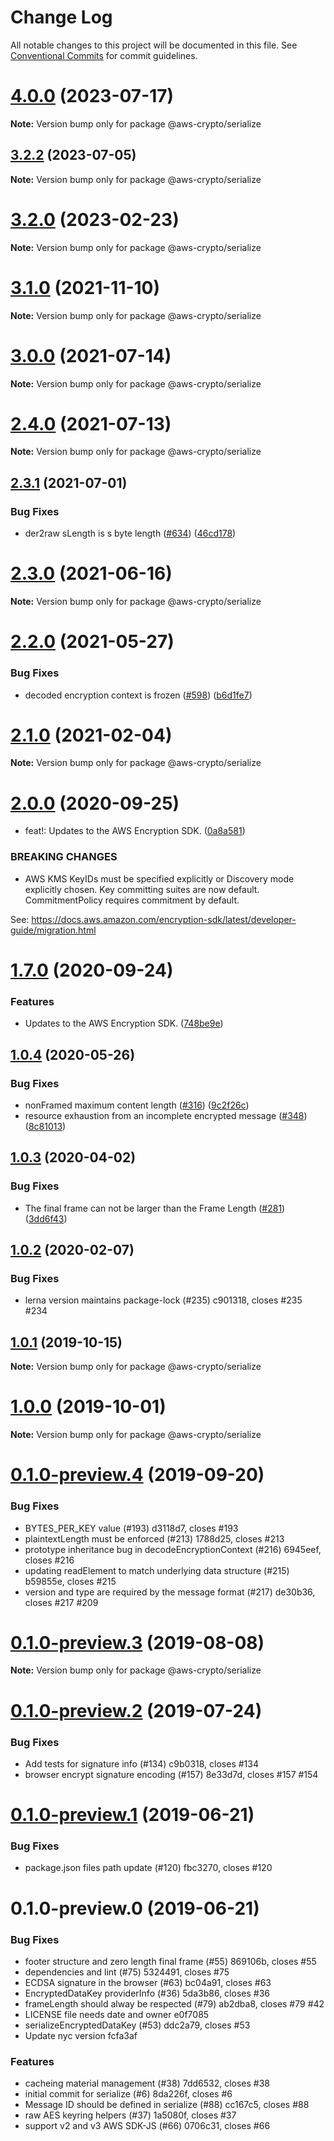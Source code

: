 # Change Log

All notable changes to this project will be documented in this file.
See [Conventional Commits](https://conventionalcommits.org) for commit guidelines.

# [4.0.0](https://github.com/aws/aws-encryption-sdk-javascript/compare/v3.2.2...v4.0.0) (2023-07-17)

**Note:** Version bump only for package @aws-crypto/serialize

## [3.2.2](https://github.com/aws/aws-encryption-sdk-javascript/compare/v3.2.1...v3.2.2) (2023-07-05)

**Note:** Version bump only for package @aws-crypto/serialize

# [3.2.0](https://github.com/aws/aws-encryption-sdk-javascript/compare/v3.1.1...v3.2.0) (2023-02-23)

**Note:** Version bump only for package @aws-crypto/serialize

# [3.1.0](https://github.com/aws/aws-encryption-sdk-javascript/compare/v3.0.3...v3.1.0) (2021-11-10)

**Note:** Version bump only for package @aws-crypto/serialize

# [3.0.0](https://github.com/aws/aws-encryption-sdk-javascript/compare/v2.4.0...v3.0.0) (2021-07-14)

**Note:** Version bump only for package @aws-crypto/serialize

# [2.4.0](https://github.com/aws/aws-encryption-sdk-javascript/compare/v2.3.1...v2.4.0) (2021-07-13)

**Note:** Version bump only for package @aws-crypto/serialize

## [2.3.1](https://github.com/aws/aws-encryption-sdk-javascript/compare/v2.3.0...v2.3.1) (2021-07-01)

### Bug Fixes

- der2raw sLength is s byte length ([#634](https://github.com/aws/aws-encryption-sdk-javascript/issues/634)) ([46cd178](https://github.com/aws/aws-encryption-sdk-javascript/commit/46cd1789744064679a294f49c21ec05f95057b82))

# [2.3.0](https://github.com/aws/aws-encryption-sdk-javascript/compare/v2.2.1...v2.3.0) (2021-06-16)

**Note:** Version bump only for package @aws-crypto/serialize

# [2.2.0](https://github.com/aws/private-aws-encryption-sdk-javascript-staging/compare/@aws-crypto/serialize@2.1.0...@aws-crypto/serialize@2.2.0) (2021-05-27)

### Bug Fixes

- decoded encryption context is frozen ([#598](https://github.com/aws/private-aws-encryption-sdk-javascript-staging/issues/598)) ([b6d1fe7](https://github.com/aws/private-aws-encryption-sdk-javascript-staging/commit/b6d1fe759668073ae5c59f190ddae6befec4f77f))

# [2.1.0](https://github.com/aws/aws-encryption-sdk-javascript/compare/@aws-crypto/serialize@2.0.0...@aws-crypto/serialize@2.1.0) (2021-02-04)

**Note:** Version bump only for package @aws-crypto/serialize

# [2.0.0](https://github.com/aws/private-aws-encryption-sdk-javascript-staging/compare/@aws-crypto/serialize@1.7.0...@aws-crypto/serialize@2.0.0) (2020-09-25)

- feat!: Updates to the AWS Encryption SDK. ([0a8a581](https://github.com/aws/private-aws-encryption-sdk-javascript-staging/commit/0a8a581ab7c058735310016b819caaec6868c0a7))

### BREAKING CHANGES

- AWS KMS KeyIDs must be specified explicitly or Discovery mode explicitly chosen.
  Key committing suites are now default. CommitmentPolicy requires commitment by default.

See: https://docs.aws.amazon.com/encryption-sdk/latest/developer-guide/migration.html

# [1.7.0](https://github.com/aws/private-aws-encryption-sdk-javascript-staging/compare/@aws-crypto/serialize@1.0.4...@aws-crypto/serialize@1.7.0) (2020-09-24)

### Features

- Updates to the AWS Encryption SDK. ([748be9e](https://github.com/aws/private-aws-encryption-sdk-javascript-staging/commit/748be9e1799d999a350e9cafbf902d43aeab0aa5))

## [1.0.4](https://github.com/aws/aws-encryption-sdk-javascript/compare/@aws-crypto/serialize@1.0.3...@aws-crypto/serialize@1.0.4) (2020-05-26)

### Bug Fixes

- nonFramed maximum content length ([#316](https://github.com/aws/aws-encryption-sdk-javascript/issues/316)) ([9c2f26c](https://github.com/aws/aws-encryption-sdk-javascript/commit/9c2f26c3d5203b8372f127423121f6e194550c23))
- resource exhaustion from an incomplete encrypted message ([#348](https://github.com/aws/aws-encryption-sdk-javascript/issues/348)) ([8c81013](https://github.com/aws/aws-encryption-sdk-javascript/commit/8c810131986b782c0702da4988b3999279daf2a3))

## [1.0.3](https://github.com/aws/aws-encryption-sdk-javascript/compare/@aws-crypto/serialize@1.0.2...@aws-crypto/serialize@1.0.3) (2020-04-02)

### Bug Fixes

- The final frame can not be larger than the Frame Length ([#281](https://github.com/aws/aws-encryption-sdk-javascript/issues/281)) ([3dd6f43](https://github.com/aws/aws-encryption-sdk-javascript/commit/3dd6f438c6cf2b456a8a92d5d9821503d016bc90))

## [1.0.2](/compare/@aws-crypto/serialize@1.0.1...@aws-crypto/serialize@1.0.2) (2020-02-07)

### Bug Fixes

- lerna version maintains package-lock (#235) c901318, closes #235 #234

## [1.0.1](/compare/@aws-crypto/serialize@1.0.0...@aws-crypto/serialize@1.0.1) (2019-10-15)

**Note:** Version bump only for package @aws-crypto/serialize

# [1.0.0](/compare/@aws-crypto/serialize@0.1.0-preview.4...@aws-crypto/serialize@1.0.0) (2019-10-01)

**Note:** Version bump only for package @aws-crypto/serialize

# [0.1.0-preview.4](/compare/@aws-crypto/serialize@0.1.0-preview.3...@aws-crypto/serialize@0.1.0-preview.4) (2019-09-20)

### Bug Fixes

- BYTES_PER_KEY value (#193) d3118d7, closes #193
- plaintextLength must be enforced (#213) 1788d25, closes #213
- prototype inheritance bug in decodeEncryptionContext (#216) 6945eef, closes #216
- updating readElement to match underlying data structure (#215) b59855e, closes #215
- version and type are required by the message format (#217) de30b36, closes #217 #209

# [0.1.0-preview.3](/compare/@aws-crypto/serialize@0.1.0-preview.2...@aws-crypto/serialize@0.1.0-preview.3) (2019-08-08)

**Note:** Version bump only for package @aws-crypto/serialize

# [0.1.0-preview.2](/compare/@aws-crypto/serialize@0.1.0-preview.1...@aws-crypto/serialize@0.1.0-preview.2) (2019-07-24)

### Bug Fixes

- Add tests for signature info (#134) c9b0318, closes #134
- browser encrypt signature encoding (#157) 8e33d7d, closes #157 #154

# [0.1.0-preview.1](/compare/@aws-crypto/serialize@0.1.0-preview.0...@aws-crypto/serialize@0.1.0-preview.1) (2019-06-21)

### Bug Fixes

- package.json files path update (#120) fbc3270, closes #120

# 0.1.0-preview.0 (2019-06-21)

### Bug Fixes

- footer structure and zero length final frame (#55) 869106b, closes #55
- dependencies and lint (#75) 5324491, closes #75
- ECDSA signature in the browser (#63) bc04a91, closes #63
- EncryptedDataKey providerInfo (#36) 5da3b86, closes #36
- frameLength should alway be respected (#79) ab2dba8, closes #79 #42
- LICENSE file needs date and owner e0f7085
- serializeEncryptedDataKey (#53) ddc2a79, closes #53
- Update nyc version fcfa3af

### Features

- cacheing material management (#38) 7dd6532, closes #38
- initial commit for serialize (#6) 8da226f, closes #6
- Message ID should be defined in serialize (#88) cc167c5, closes #88
- raw AES keyring helpers (#37) 1a5080f, closes #37
- support v2 and v3 AWS SDK-JS (#66) 0706c31, closes #66
